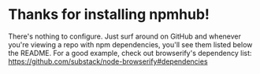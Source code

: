 # Thanks for installing npmhub!

There's nothing to configure. Just surf around on GitHub and whenever you're viewing a repo with npm dependencies, you'll see them listed below the README. For a good example, check out browserify's dependency list: https://github.com/substack/node-browserify#dependencies
